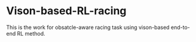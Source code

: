 # Vison-based-RL-racing
This is the work for obsatcle-aware racing task using vison-based end-to-end RL method.
